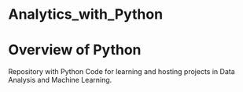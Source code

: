 # Analytics_with_Python

# Overview of Python

Repository with Python Code for learning and hosting projects in Data Analysis and Machine Learning.

